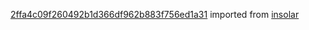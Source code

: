 [2ffa4c09f260492b1d366df962b883f756ed1a31](https://github.com/insolar/insolar/commit/2ffa4c09f260492b1d366df962b883f756ed1a31) imported from [insolar](https://github.com/insolar/insolar)
